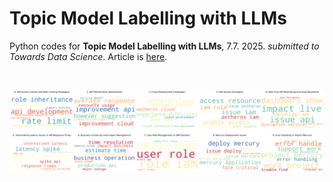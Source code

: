 # Topic Model Labelling with LLMs
Python codes for **Topic Model Labelling with LLMs**, 7.7. 2025. *submitted to Towards Data Science*. 
Article is [here](https://towardsdatascience.com/topic-model-labelling-with-llms).

</br>

<p float="left">

  <img src="FAST_10_wordcloud.png" width="1200" />
  </br>
</p>

